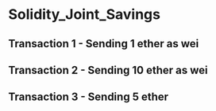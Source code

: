# Solidity_Joint_Savings

## Transaction 1 - Sending 1 ether as wei



## Transaction 2 - Sending 10 ether as wei



## Transaction 3 - Sending 5 ether